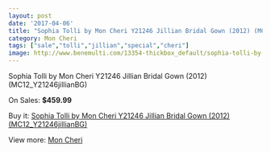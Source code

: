 ```yaml
---
layout: post
date: '2017-04-06'
title: "Sophia Tolli by Mon Cheri Y21246 Jillian Bridal Gown (2012) (MC12_Y21246jillianBG)"
category: Mon Cheri
tags: ["sale","tolli","jillian","special","cheri"]
image: http://www.benemulti.com/13354-thickbox_default/sophia-tolli-by-mon-cheri-y21246-jillian-bridal-gown-2012-mc12y21246jillianbg.jpg
---
```

Sophia Tolli by Mon Cheri Y21246 Jillian Bridal Gown (2012) (MC12_Y21246jillianBG)

On Sales: **$459.99**
<a href="https://www.benemulti.com/en/mon-cheri/5043-sophia-tolli-by-mon-cheri-y21246-jillian-bridal-gown-2012-mc12y21246jillianbg.html"><amp-img layout="responsive" width="600" height="600" src="//www.benemulti.com/13354-thickbox_default/sophia-tolli-by-mon-cheri-y21246-jillian-bridal-gown-2012-mc12y21246jillianbg.jpg" alt="Sophia Tolli by Mon Cheri Y21246 Jillian Bridal Gown (2012) (MC12_Y21246jillianBG) 0" /></a>
<a href="https://www.benemulti.com/en/mon-cheri/5043-sophia-tolli-by-mon-cheri-y21246-jillian-bridal-gown-2012-mc12y21246jillianbg.html"><amp-img layout="responsive" width="600" height="600" src="//www.benemulti.com/13355-thickbox_default/sophia-tolli-by-mon-cheri-y21246-jillian-bridal-gown-2012-mc12y21246jillianbg.jpg" alt="Sophia Tolli by Mon Cheri Y21246 Jillian Bridal Gown (2012) (MC12_Y21246jillianBG) 1" /></a>

Buy it: [Sophia Tolli by Mon Cheri Y21246 Jillian Bridal Gown (2012) (MC12_Y21246jillianBG)](https://www.benemulti.com/en/mon-cheri/5043-sophia-tolli-by-mon-cheri-y21246-jillian-bridal-gown-2012-mc12y21246jillianbg.html "Sophia Tolli by Mon Cheri Y21246 Jillian Bridal Gown (2012) (MC12_Y21246jillianBG)")

View more: [Mon Cheri](https://www.benemulti.com/en/46-mon-cheri "Mon Cheri")